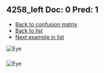## 4258_left Doc: 0 Pred: 1
- [Back to confusion matrix](https://github.com/juliandewit/kaggle_retinopathy/blob/master/matrix.md)
- [Back to list](https://github.com/juliandewit/kaggle_retinopathy/blob/master/lists/01/list.md)
- [Next example in list](https://github.com/juliandewit/kaggle_retinopathy/blob/master/lists/01/42/4261_left.md)

![Eye](https://retinopaty.blob.core.windows.net/size1024/4258_left_0.jpeg)

### 

![Eye]()
